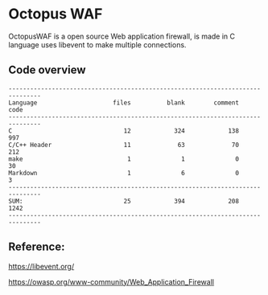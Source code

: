 # Octopus WAF 

OctopusWAF is a open source Web application firewall, is made in C language uses libevent to make multiple connections.



Code overview
---
```
-------------------------------------------------------------------------------
Language                     files          blank        comment           code
-------------------------------------------------------------------------------
C                               12            324            138            997
C/C++ Header                    11             63             70            212
make                             1              1              0             30
Markdown                         1              6              0              3
-------------------------------------------------------------------------------
SUM:                            25            394            208           1242
-------------------------------------------------------------------------------

```



Reference:
---

https://libevent.org/

https://owasp.org/www-community/Web_Application_Firewall


